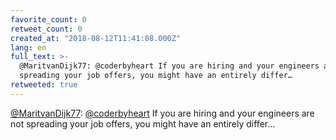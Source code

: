 ```yaml
---
favorite_count: 0
retweet_count: 0
created_at: "2018-08-12T11:41:08.000Z"
lang: en
full_text: >-
  @MaritvanDijk77: @coderbyheart If you are hiring and your engineers are not
  spreading your job offers, you might have an entirely differ…
retweeted: true
---
```


[@MaritvanDijk77](https://twitter.com/MaritvanDijk77):
[@coderbyheart](https://twitter.com/coderbyheart) If you are hiring and your
engineers are not spreading your job offers, you might have an entirely differ…
